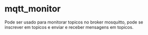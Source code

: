 # mqtt_monitor
Pode ser usado para monitorar topicos no broker mosquitto, pode se inscrever em topicos  e enviar e receber mensagens em topicos.
